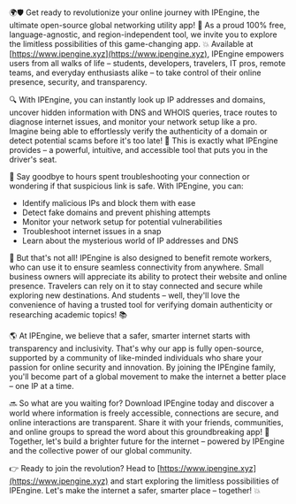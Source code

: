 🌍🛡️ Get ready to revolutionize your online journey with IPEngine, the ultimate open-source global networking utility app! 🚀 As a proud 100% free, language-agnostic, and region-independent tool, we invite you to explore the limitless possibilities of this game-changing app. 💥 Available at [https://www.ipengine.xyz](https://www.ipengine.xyz), IPEngine empowers users from all walks of life – students, developers, travelers, IT pros, remote teams, and everyday enthusiasts alike – to take control of their online presence, security, and transparency.

🔍 With IPEngine, you can instantly look up IP addresses and domains, uncover hidden information with DNS and WHOIS queries, trace routes to diagnose internet issues, and monitor your network setup like a pro. Imagine being able to effortlessly verify the authenticity of a domain or detect potential scams before it's too late! 🚨 This is exactly what IPEngine provides – a powerful, intuitive, and accessible tool that puts you in the driver's seat.

📡 Say goodbye to hours spent troubleshooting your connection or wondering if that suspicious link is safe. With IPEngine, you can:

* Identify malicious IPs and block them with ease
* Detect fake domains and prevent phishing attempts
* Monitor your network setup for potential vulnerabilities
* Troubleshoot internet issues in a snap
* Learn about the mysterious world of IP addresses and DNS

🌟 But that's not all! IPEngine is also designed to benefit remote workers, who can use it to ensure seamless connectivity from anywhere. Small business owners will appreciate its ability to protect their website and online presence. Travelers can rely on it to stay connected and secure while exploring new destinations. And students – well, they'll love the convenience of having a trusted tool for verifying domain authenticity or researching academic topics! 📚

🌎 At IPEngine, we believe that a safer, smarter internet starts with transparency and inclusivity. That's why our app is fully open-source, supported by a community of like-minded individuals who share your passion for online security and innovation. By joining the IPEngine family, you'll become part of a global movement to make the internet a better place – one IP at a time.

🔜 So what are you waiting for? Download IPEngine today and discover a world where information is freely accessible, connections are secure, and online interactions are transparent. Share it with your friends, communities, and online groups to spread the word about this groundbreaking app! 📣 Together, let's build a brighter future for the internet – powered by IPEngine and the collective power of our global community.

👉 Ready to join the revolution? Head to [https://www.ipengine.xyz](https://www.ipengine.xyz) and start exploring the limitless possibilities of IPEngine. Let's make the internet a safer, smarter place – together! 💥
